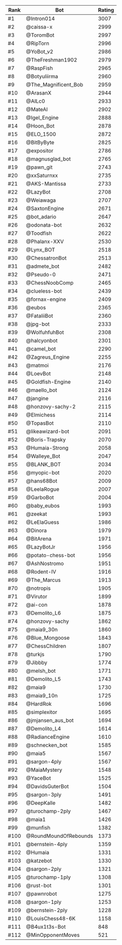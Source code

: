 Rank|Bot|Rating
---|---|---
#1|@Intron014|3007
#2|@caissa-x|2999
#3|@ToromBot|2997
#4|@RipTorn|2996
#5|@YoBot_v2|2986
#6|@TheFreshman1902|2979
#7|@RaspFish|2965
#8|@Botyuliirma|2960
#9|@The_Magnificent_Bob|2959
#10|@ArasanX|2944
#11|@AILc0|2933
#12|@MateAI|2902
#13|@Igel_Engine|2888
#14|@Hoon_Bot|2878
#15|@ELO_1500|2872
#16|@BitByByte|2825
#17|@expositor|2786
#18|@magnusglad_bot|2765
#19|@pawn_git|2743
#20|@xxSaturnxx|2735
#21|@AKS-Mantissa|2733
#22|@LazyBot|2708
#23|@Weiawaga|2707
#24|@SaxtonEngine|2671
#25|@bot_adario|2647
#26|@odonata-bot|2632
#27|@Toodfish|2622
#28|@Phalanx-XXV|2530
#29|@Lynx_BOT|2518
#30|@ChessatronBot|2513
#31|@admete_bot|2482
#32|@Pseudo-0|2471
#33|@ChessNoobComp|2465
#34|@clueless-bot|2439
#35|@fornax-engine|2409
#36|@eubos|2365
#37|@FataliiBot|2360
#38|@jpg-bot|2333
#39|@WolfuhfuhBot|2308
#40|@halcyonbot|2301
#41|@camel_bot|2290
#42|@Zagreus_Engine|2255
#43|@matmoi|2176
#44|@LoevBot|2148
#45|@Goldfish-Engine|2140
#46|@maello_bot|2124
#47|@jangine|2116
#48|@honzovy-sachy-2|2115
#49|@Elmichess|2114
#50|@TopasBot|2110
#51|@likeawizard-bot|2091
#52|@Boris-Trapsky|2070
#53|@Humaia-Strong|2058
#54|@Walleye_Bot|2047
#55|@BLANK_BOT|2034
#56|@myopic-bot|2020
#57|@hans68Bot|2009
#58|@LeelaRogue|2007
#59|@GarboBot|2004
#60|@baby_eubos|1993
#61|@zeekat|1993
#62|@LeElaGuess|1986
#63|@Dinora|1979
#64|@BitArena|1971
#65|@LazyBotJr|1956
#66|@potato-chess-bot|1956
#67|@AshNostromo|1951
#68|@Rodent-IV|1916
#69|@The_Marcus|1913
#70|@notropis|1905
#71|@Virutor|1899
#72|@ai-con|1878
#73|@Demolito_L6|1875
#74|@honzovy-sachy|1862
#75|@maia9_30n|1860
#76|@Blue_Mongoose|1843
#77|@ChessChildren|1807
#78|@turkjs|1790
#79|@Jibbby|1774
#80|@melsh_bot|1771
#81|@Demolito_L5|1743
#82|@maia9|1730
#83|@maia9_10n|1725
#84|@HardRok|1696
#85|@simplexitor|1695
#86|@jmjansen_aus_bot|1694
#87|@Demolito_L4|1614
#88|@RadianceEngine|1610
#89|@schnecken_bot|1585
#90|@maia5|1567
#91|@sargon-4ply|1567
#92|@MaiaMystery|1548
#93|@YaceBot|1525
#94|@DavidsGuterBot|1504
#95|@sargon-3ply|1491
#96|@DeepKalle|1482
#97|@turochamp-2ply|1467
#98|@maia1|1426
#99|@munfish|1382
#100|@RoundMoundOfRebounds|1373
#101|@bernstein-4ply|1359
#102|@Humaia|1331
#103|@katzebot|1330
#104|@sargon-2ply|1321
#105|@turochamp-1ply|1308
#106|@rust-bot|1301
#107|@pawnrobot|1275
#108|@sargon-1ply|1253
#109|@bernstein-2ply|1228
#110|@LouisChess48-6K|1158
#111|@B4ux1t3s-Bot|848
#112|@MinOpponentMoves|521

